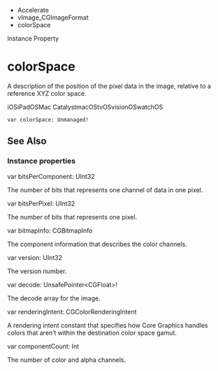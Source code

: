 

- Accelerate
- vImage_CGImageFormat
-  colorSpace 

Instance Property

# colorSpace

A description of the position of the pixel data in the image, relative to a reference XYZ color space.

iOSiPadOSMac CatalystmacOStvOSvisionOSwatchOS

``` source
var colorSpace: Unmanaged!
```

## See Also

### Instance properties

var bitsPerComponent: UInt32

The number of bits that represents one channel of data in one pixel.

var bitsPerPixel: UInt32

The number of bits that represents one pixel.

var bitmapInfo: CGBitmapInfo

The component information that describes the color channels.

var version: UInt32

The version number.

var decode: UnsafePointer&lt;CGFloat>!

The decode array for the image.

var renderingIntent: CGColorRenderingIntent

A rendering intent constant that specifies how Core Graphics handles colors that aren’t within the destination color space gamut.

var componentCount: Int

The number of color and alpha channels.


